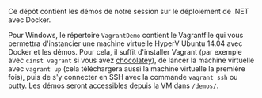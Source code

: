 Ce dépôt contient les démos de notre session sur le déploiement de .NET avec Docker.

Pour Windows, le répertoire `VagrantDemo` contient le Vagrantfile qui vous permettra d'instancier une machine virtuelle HyperV Ubuntu 14.04 avec Docker et les démos. Pour cela, il suffit d'installer Vagrant (par exemple avec `cinst vagrant` si vous avez [chocolatey](https://chocolatey.org/)), de lancer la machine virtuelle avec `vagrant up` (cela téléchargera aussi la machine virtuelle la première fois), puis de s'y connecter en SSH avec la commande `vagrant ssh` ou putty. Les démos seront accessibles depuis la VM dans `/demos/`.